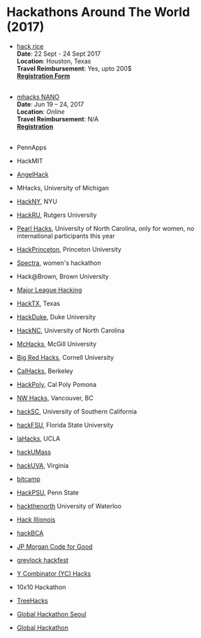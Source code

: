 # Hackathons Around The World (2017)
* [hack rice](http://hack.rice.edu/)<br>
**Date**: 22 Sept - 24 Sept 2017<br>
**Location**: Houston, Texas<br>
**Travel Reimbursement**: Yes, upto 200$ <br>
[**Registration Form**](https://hackrice.typeform.com/to/X4d286)<br><br>

* [mhacks NANO](https://mhacks.org)<br>
**Date**: Jun 19 – 24, 2017<br>
**Location**: *Online*<br>
**Travel Reimbursement**: N/A<br>
[**Registration**](https://mhacks.org)<br><br>



* PennApps
* HackMIT
* [AngelHack](http://angelhack.com/)
* MHacks, University of Michigan
* [HackNY](http://hackny.org), NYU
* [HackRU](http://hackru.org), Rutgers University
* [Pearl Hacks](http://www.pearlhacks.com), University of North Carolina, only for women, no international participants this year
* [HackPrinceton](https://hackprinceton.com/), Princeton University
* [Spectra](http://sospectra.com), women's hackathon
* Hack@Brown, Brown University
* [Major League Hacking](https://mlh.io/)
* [HackTX](https://hacktx.com/), Texas
* [HackDuke](https://www.hackduke.org/), Duke University
* [HackNC](https://hacknc.com), University of North Carolina
* [McHacks](http://mchacks.io/), McGill University
* [Big Red Hacks](https://bigredhacks.com/), Cornell University
* [CalHacks](https://calhacks.io/), Berkeley
* [HackPoly](http://www.hackpoly.com/), Cal Poly Pomona
* [NW Hacks](https://www.nwhacks.io/), Vancouver, BC
* [hackSC](http://hacksc.com/), University of Southern California
* [hackFSU](https://hackfsu.com/), Florida State University
* [laHacks](https://lahacks.com/), UCLA
* [hackUMass](http://hackumass.com/#)
* [hackUVA](http://hackuva.io/), Virginia
* [bitcamp](http://bitca.mp/)
* [HackPSU](https://hackpsu.org/), Penn State
* [hackthenorth](http://hackthenorth.com/) University of Waterloo
* [Hack Illionois](https://hackillinois.org/)
* [hackBCA](http://hackbca.com)
* [JP Morgan Code for Good](http://bit.ly/1ADCdW0)
* [greylock hackfest](http://greylocku.com/hackfest/)
* [Y Combinator (YC) Hacks](http://bit.ly/1cT0wLq)
* 10x10 Hackathon
* [TreeHacks](https://www.treehacks.com/)
* [Global Hackathon Seoul](https://seoul.globalhackathon.io/)
* [Global Hackathon](http://ai.hackathon.com/)

